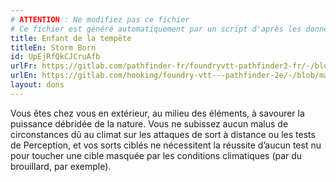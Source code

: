```yaml
---
# ATTENTION : Ne modifiez pas ce fichier
# Ce fichier est généré automatiquement par un script d'après les données du module Foundry VTT officiel et de sa traduction
title: Enfant de la tempête
titleEn: Storm Born
id: UpEjRfQkCJCruAfb
urlFr: https://gitlab.com/pathfinder-fr/foundryvtt-pathfinder2-fr/-/blob/master/data/feats/UpEjRfQkCJCruAfb.htm
urlEn: https://gitlab.com/hooking/foundry-vtt---pathfinder-2e/-/blob/master/packs/data/feats.db/storm-born.json
layout: dons
---
```

Vous êtes chez vous en extérieur, au milieu des éléments, à savourer la puissance débridée de la nature. Vous ne subissez aucun malus de circonstances dû au climat sur les attaques de sort à distance ou les tests de Perception, et vos sorts ciblés ne nécessitent la réussite d’aucun test nu pour toucher une cible masquée par les conditions climatiques (par du brouillard, par exemple).
